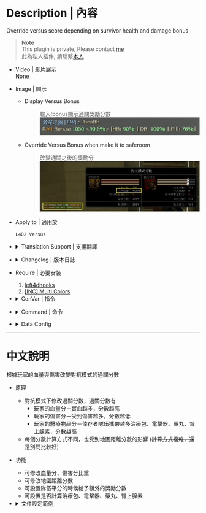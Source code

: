 # Description | 內容
Override versus score depending on survivor health and damage bonus

> __Note__ <br/>
This plugin is private, Please contact [me](https://github.com/fbef0102/Game-Private_Plugin#私人插件列表-private-plugins-list)<br/>
此為私人插件, 請聯繫[本人](https://github.com/fbef0102/Game-Private_Plugin#私人插件列表-private-plugins-list)

* Video | 影片展示
<br/>None

* Image | 圖示
	* Display Versus Bonus
		> 輸入!bonus顯示通關獎勵分數
		<br/>![l4d2_versus_scoremod_1](image/l4d2_versus_scoremod_1.jpg)
	* Override Versus Bonus when make it to saferoom
		> 改變通關之後的獎勵分
		<br/>![l4d2_versus_scoremod_2](image/l4d2_versus_scoremod_2.jpg)

* Apply to | 適用於
	```
	L4D2 Versus
	```
	
* <details><summary>Translation Support | 支援翻譯</summary>

	```
	English
	繁體中文
	简体中文
	```
</details>

* <details><summary>Changelog | 版本日誌</summary>

	* v1.0h (2023-3-9)
		* Individual plugin
		* Remake code, convert code to latest syntax
		* Fix warnings when compiling on SourceMod 1.11.
		* Optimize code and improve performance
		* Translation Support
		* Add first aid kits bonus score and adrenaline shot bonus score

	* v2.2.4
	    * [Original Work by Visor](https://github.com/SirPlease/L4D2-Competitive-Rework/blob/master/addons/sourcemod/scripting/l4d2_hybrid_scoremod_zone.sp)
</details>

* Require | 必要安裝
	1. [left4dhooks](https://forums.alliedmods.net/showthread.php?t=321696)
	2. [[INC] Multi Colors](https://github.com/fbef0102/L4D1_2-Plugins/releases/tag/Multi-Colors)

* <details><summary>ConVar | 指令</summary>

	* cfg/sourcemod/l4d2_versus_scoremod.cfg
		```php
		// If 1, enable adrenaline shots bounus
		l4d2_versus_scoremod_adrenalines_bonus_enable "1"

		// Unused adrenaline shots HP worth = map bonus HP value / this
		l4d2_versus_scoremod_adrenalines_hp_factor "8.0"

		// Unused adrenaline shots can not be worth more than this (max adrenaline shot bonus)
		l4d2_versus_scoremod_adrenalines_max_bonus "25"

		// Total Survivor Bonus = this * Number of Survivors * Map Distance
		l4d2_versus_scoremod_bonus_per_survivor_multiplier "0.5"

		// If 1, enable kits/defibrillators bounus
		l4d2_versus_scoremod_kits_bonus_enable "1"

		// Unused kits/defibrillators worth = map bonus HP value / this
		l4d2_versus_scoremod_kits_hp_factor "4.0"

		// Unused kits/defibrillators can not be worth more than this (max kit/defibrillator bonus)
		l4d2_versus_scoremod_kits_max_bonus "50"

		// Permanent Health Bonus = this * Map Bonus; rest goes for Temporary Health Bonus
		l4d2_versus_scoremod_permament_health_proportion "0.75"

		// If 1, enable pills bounus
		l4d2_versus_scoremod_pills_bonus_enable "1"

		// Unused pills HP worth = map bonus HP value / this
		l4d2_versus_scoremod_pills_hp_factor "6.0"

		// Unused pills can not be worth more than this (max pill bonus)
		l4d2_versus_scoremod_pills_max_bonus "30"

		// Tiebreaker score for those cases when both teams make saferoom
		l4d2_versus_scoremod_tiebreaker_bonus "0"
		```
</details>

* <details><summary>Command | 命令</summary>

	* **Display Versus Bonus**
		```php
		sm_health
		sm_damage
		sm_bonus
		```

	* **Display Versus Scoremod+ Map info**
		```php
		sm_mapinfo
		```
</details>

* <details><summary>Data Config</summary>

	* data/mapinfo.txt
		```php
		"MapInfo"
		{
			"c1m1_hotel" //Map Name
			{
				"max_distance"		"400" // This map distance score (Optional)
			}
			"c1m4_atrium"
			{
				"max_distance"		"800"
			}
		}
		```
</details>

- - - -
# 中文說明
根據玩家的血量與傷害改變對抗模式的過關分數

* 原理
	* 對抗模式下修改過關分數，過關分數有
		* 玩家的血量分－實血越多，分數越高
		* 玩家的傷害分－受到傷害越多，分數越低
		* 玩家的醫療物品分－倖存者隊伍攜帶越多治療包、電擊器、藥丸、腎上腺素，分數越高
	* 每個分數計算方式不同，也受到地圖距離分數的影響 (~~計算方式複雜，還是別問比較好~~)

* 功能
	* 可修改血量分、傷害分比重
	* 可修改地圖距離分數
	* 可設置隊伍平分的時候給予額外的獎勵分數
	* 可設置是否計算治療包、電擊器、藥丸、腎上腺素

* <details><summary>文件設定範例</summary>

	* data/mapinfo.txt
		```php
		"MapInfo"
		{
			"c1m1_hotel"//地圖名
			{
				"max_distance"		"400" //這張地圖的路程距離分數，數字越大，分數越高 (可以不填寫)
			}
			"c1m4_atrium"
			{
				"max_distance"		"800"
			}
		}
		```
</details>
